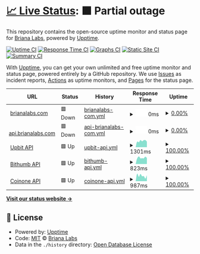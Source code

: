 # [📈 Live Status](https://upptime.brianalabs.com): <!--live status--> **🟧 Partial outage**

This repository contains the open-source uptime monitor and status page for [Briana Labs](brianalabs.com), powered by [Upptime](https://github.com/upptime/upptime).

[![Uptime CI](https://github.com/brianalabs/upptime/workflows/Uptime%20CI/badge.svg)](https://github.com/brianalabs/upptime/actions?query=workflow%3A%22Uptime+CI%22)
[![Response Time CI](https://github.com/brianalabs/upptime/workflows/Response%20Time%20CI/badge.svg)](https://github.com/brianalabs/upptime/actions?query=workflow%3A%22Response+Time+CI%22)
[![Graphs CI](https://github.com/brianalabs/upptime/workflows/Graphs%20CI/badge.svg)](https://github.com/brianalabs/upptime/actions?query=workflow%3A%22Graphs+CI%22)
[![Static Site CI](https://github.com/brianalabs/upptime/workflows/Static%20Site%20CI/badge.svg)](https://github.com/brianalabs/upptime/actions?query=workflow%3A%22Static+Site+CI%22)
[![Summary CI](https://github.com/brianalabs/upptime/workflows/Summary%20CI/badge.svg)](https://github.com/brianalabs/upptime/actions?query=workflow%3A%22Summary+CI%22)

With [Upptime](https://upptime.js.org), you can get your own unlimited and free uptime monitor and status page, powered entirely by a GitHub repository. We use [Issues](https://github.com/brianalabs/upptime/issues) as incident reports, [Actions](https://github.com/brianalabs/upptime/actions) as uptime monitors, and [Pages](https://upptime.brianalabs.com) for the status page.

<!--start: status pages-->
<!-- This summary is generated by Upptime (https://github.com/upptime/upptime) -->
<!-- Do not edit this manually, your changes will be overwritten -->
<!-- prettier-ignore -->
| URL | Status | History | Response Time | Uptime |
| --- | ------ | ------- | ------------- | ------ |
| <img alt="" src="https://icons.duckduckgo.com/ip3/brianalabs.com.ico" height="13"> [brianalabs.com](http://brianalabs.com) | 🟥 Down | [brianalabs-com.yml](https://github.com/brianalabs/upptime/commits/HEAD/history/brianalabs-com.yml) | <details><summary><img alt="Response time graph" src="./graphs/brianalabs-com/response-time-week.png" height="20"> 0ms</summary><br><a href="https://upptime.brianalabs.com/history/brianalabs-com"><img alt="Response time 0" src="https://img.shields.io/endpoint?url=https%3A%2F%2Fraw.githubusercontent.com%2Fbrianalabs%2Fupptime%2FHEAD%2Fapi%2Fbrianalabs-com%2Fresponse-time.json"></a><br><a href="https://upptime.brianalabs.com/history/brianalabs-com"><img alt="24-hour response time 0" src="https://img.shields.io/endpoint?url=https%3A%2F%2Fraw.githubusercontent.com%2Fbrianalabs%2Fupptime%2FHEAD%2Fapi%2Fbrianalabs-com%2Fresponse-time-day.json"></a><br><a href="https://upptime.brianalabs.com/history/brianalabs-com"><img alt="7-day response time 0" src="https://img.shields.io/endpoint?url=https%3A%2F%2Fraw.githubusercontent.com%2Fbrianalabs%2Fupptime%2FHEAD%2Fapi%2Fbrianalabs-com%2Fresponse-time-week.json"></a><br><a href="https://upptime.brianalabs.com/history/brianalabs-com"><img alt="30-day response time 0" src="https://img.shields.io/endpoint?url=https%3A%2F%2Fraw.githubusercontent.com%2Fbrianalabs%2Fupptime%2FHEAD%2Fapi%2Fbrianalabs-com%2Fresponse-time-month.json"></a><br><a href="https://upptime.brianalabs.com/history/brianalabs-com"><img alt="1-year response time 0" src="https://img.shields.io/endpoint?url=https%3A%2F%2Fraw.githubusercontent.com%2Fbrianalabs%2Fupptime%2FHEAD%2Fapi%2Fbrianalabs-com%2Fresponse-time-year.json"></a></details> | <details><summary><a href="https://upptime.brianalabs.com/history/brianalabs-com">0.00%</a></summary><a href="https://upptime.brianalabs.com/history/brianalabs-com"><img alt="All-time uptime 60.28%" src="https://img.shields.io/endpoint?url=https%3A%2F%2Fraw.githubusercontent.com%2Fbrianalabs%2Fupptime%2FHEAD%2Fapi%2Fbrianalabs-com%2Fuptime.json"></a><br><a href="https://upptime.brianalabs.com/history/brianalabs-com"><img alt="24-hour uptime 0.00%" src="https://img.shields.io/endpoint?url=https%3A%2F%2Fraw.githubusercontent.com%2Fbrianalabs%2Fupptime%2FHEAD%2Fapi%2Fbrianalabs-com%2Fuptime-day.json"></a><br><a href="https://upptime.brianalabs.com/history/brianalabs-com"><img alt="7-day uptime 0.00%" src="https://img.shields.io/endpoint?url=https%3A%2F%2Fraw.githubusercontent.com%2Fbrianalabs%2Fupptime%2FHEAD%2Fapi%2Fbrianalabs-com%2Fuptime-week.json"></a><br><a href="https://upptime.brianalabs.com/history/brianalabs-com"><img alt="30-day uptime 1.38%" src="https://img.shields.io/endpoint?url=https%3A%2F%2Fraw.githubusercontent.com%2Fbrianalabs%2Fupptime%2FHEAD%2Fapi%2Fbrianalabs-com%2Fuptime-month.json"></a><br><a href="https://upptime.brianalabs.com/history/brianalabs-com"><img alt="1-year uptime 0.00%" src="https://img.shields.io/endpoint?url=https%3A%2F%2Fraw.githubusercontent.com%2Fbrianalabs%2Fupptime%2FHEAD%2Fapi%2Fbrianalabs-com%2Fuptime-year.json"></a></details>
| <img alt="" src="https://icons.duckduckgo.com/ip3/api.brianalabs.com.ico" height="13"> [api.brianalabs.com](https://api.brianalabs.com/v1/auth/me) | 🟥 Down | [api-brianalabs-com.yml](https://github.com/brianalabs/upptime/commits/HEAD/history/api-brianalabs-com.yml) | <details><summary><img alt="Response time graph" src="./graphs/api-brianalabs-com/response-time-week.png" height="20"> 0ms</summary><br><a href="https://upptime.brianalabs.com/history/api-brianalabs-com"><img alt="Response time 0" src="https://img.shields.io/endpoint?url=https%3A%2F%2Fraw.githubusercontent.com%2Fbrianalabs%2Fupptime%2FHEAD%2Fapi%2Fapi-brianalabs-com%2Fresponse-time.json"></a><br><a href="https://upptime.brianalabs.com/history/api-brianalabs-com"><img alt="24-hour response time 0" src="https://img.shields.io/endpoint?url=https%3A%2F%2Fraw.githubusercontent.com%2Fbrianalabs%2Fupptime%2FHEAD%2Fapi%2Fapi-brianalabs-com%2Fresponse-time-day.json"></a><br><a href="https://upptime.brianalabs.com/history/api-brianalabs-com"><img alt="7-day response time 0" src="https://img.shields.io/endpoint?url=https%3A%2F%2Fraw.githubusercontent.com%2Fbrianalabs%2Fupptime%2FHEAD%2Fapi%2Fapi-brianalabs-com%2Fresponse-time-week.json"></a><br><a href="https://upptime.brianalabs.com/history/api-brianalabs-com"><img alt="30-day response time 0" src="https://img.shields.io/endpoint?url=https%3A%2F%2Fraw.githubusercontent.com%2Fbrianalabs%2Fupptime%2FHEAD%2Fapi%2Fapi-brianalabs-com%2Fresponse-time-month.json"></a><br><a href="https://upptime.brianalabs.com/history/api-brianalabs-com"><img alt="1-year response time 0" src="https://img.shields.io/endpoint?url=https%3A%2F%2Fraw.githubusercontent.com%2Fbrianalabs%2Fupptime%2FHEAD%2Fapi%2Fapi-brianalabs-com%2Fresponse-time-year.json"></a></details> | <details><summary><a href="https://upptime.brianalabs.com/history/api-brianalabs-com">0.00%</a></summary><a href="https://upptime.brianalabs.com/history/api-brianalabs-com"><img alt="All-time uptime 60.27%" src="https://img.shields.io/endpoint?url=https%3A%2F%2Fraw.githubusercontent.com%2Fbrianalabs%2Fupptime%2FHEAD%2Fapi%2Fapi-brianalabs-com%2Fuptime.json"></a><br><a href="https://upptime.brianalabs.com/history/api-brianalabs-com"><img alt="24-hour uptime 0.00%" src="https://img.shields.io/endpoint?url=https%3A%2F%2Fraw.githubusercontent.com%2Fbrianalabs%2Fupptime%2FHEAD%2Fapi%2Fapi-brianalabs-com%2Fuptime-day.json"></a><br><a href="https://upptime.brianalabs.com/history/api-brianalabs-com"><img alt="7-day uptime 0.00%" src="https://img.shields.io/endpoint?url=https%3A%2F%2Fraw.githubusercontent.com%2Fbrianalabs%2Fupptime%2FHEAD%2Fapi%2Fapi-brianalabs-com%2Fuptime-week.json"></a><br><a href="https://upptime.brianalabs.com/history/api-brianalabs-com"><img alt="30-day uptime 1.38%" src="https://img.shields.io/endpoint?url=https%3A%2F%2Fraw.githubusercontent.com%2Fbrianalabs%2Fupptime%2FHEAD%2Fapi%2Fapi-brianalabs-com%2Fuptime-month.json"></a><br><a href="https://upptime.brianalabs.com/history/api-brianalabs-com"><img alt="1-year uptime 0.00%" src="https://img.shields.io/endpoint?url=https%3A%2F%2Fraw.githubusercontent.com%2Fbrianalabs%2Fupptime%2FHEAD%2Fapi%2Fapi-brianalabs-com%2Fuptime-year.json"></a></details>
| <img alt="" src="https://icons.duckduckgo.com/ip3/api.upbit.com.ico" height="13"> [Upbit API](https://api.upbit.com/v1/market/all) | 🟩 Up | [upbit-api.yml](https://github.com/brianalabs/upptime/commits/HEAD/history/upbit-api.yml) | <details><summary><img alt="Response time graph" src="./graphs/upbit-api/response-time-week.png" height="20"> 1301ms</summary><br><a href="https://upptime.brianalabs.com/history/upbit-api"><img alt="Response time 1300" src="https://img.shields.io/endpoint?url=https%3A%2F%2Fraw.githubusercontent.com%2Fbrianalabs%2Fupptime%2FHEAD%2Fapi%2Fupbit-api%2Fresponse-time.json"></a><br><a href="https://upptime.brianalabs.com/history/upbit-api"><img alt="24-hour response time 1176" src="https://img.shields.io/endpoint?url=https%3A%2F%2Fraw.githubusercontent.com%2Fbrianalabs%2Fupptime%2FHEAD%2Fapi%2Fupbit-api%2Fresponse-time-day.json"></a><br><a href="https://upptime.brianalabs.com/history/upbit-api"><img alt="7-day response time 1301" src="https://img.shields.io/endpoint?url=https%3A%2F%2Fraw.githubusercontent.com%2Fbrianalabs%2Fupptime%2FHEAD%2Fapi%2Fupbit-api%2Fresponse-time-week.json"></a><br><a href="https://upptime.brianalabs.com/history/upbit-api"><img alt="30-day response time 1368" src="https://img.shields.io/endpoint?url=https%3A%2F%2Fraw.githubusercontent.com%2Fbrianalabs%2Fupptime%2FHEAD%2Fapi%2Fupbit-api%2Fresponse-time-month.json"></a><br><a href="https://upptime.brianalabs.com/history/upbit-api"><img alt="1-year response time 1326" src="https://img.shields.io/endpoint?url=https%3A%2F%2Fraw.githubusercontent.com%2Fbrianalabs%2Fupptime%2FHEAD%2Fapi%2Fupbit-api%2Fresponse-time-year.json"></a></details> | <details><summary><a href="https://upptime.brianalabs.com/history/upbit-api">100.00%</a></summary><a href="https://upptime.brianalabs.com/history/upbit-api"><img alt="All-time uptime 99.80%" src="https://img.shields.io/endpoint?url=https%3A%2F%2Fraw.githubusercontent.com%2Fbrianalabs%2Fupptime%2FHEAD%2Fapi%2Fupbit-api%2Fuptime.json"></a><br><a href="https://upptime.brianalabs.com/history/upbit-api"><img alt="24-hour uptime 100.00%" src="https://img.shields.io/endpoint?url=https%3A%2F%2Fraw.githubusercontent.com%2Fbrianalabs%2Fupptime%2FHEAD%2Fapi%2Fupbit-api%2Fuptime-day.json"></a><br><a href="https://upptime.brianalabs.com/history/upbit-api"><img alt="7-day uptime 100.00%" src="https://img.shields.io/endpoint?url=https%3A%2F%2Fraw.githubusercontent.com%2Fbrianalabs%2Fupptime%2FHEAD%2Fapi%2Fupbit-api%2Fuptime-week.json"></a><br><a href="https://upptime.brianalabs.com/history/upbit-api"><img alt="30-day uptime 100.00%" src="https://img.shields.io/endpoint?url=https%3A%2F%2Fraw.githubusercontent.com%2Fbrianalabs%2Fupptime%2FHEAD%2Fapi%2Fupbit-api%2Fuptime-month.json"></a><br><a href="https://upptime.brianalabs.com/history/upbit-api"><img alt="1-year uptime 99.78%" src="https://img.shields.io/endpoint?url=https%3A%2F%2Fraw.githubusercontent.com%2Fbrianalabs%2Fupptime%2FHEAD%2Fapi%2Fupbit-api%2Fuptime-year.json"></a></details>
| <img alt="" src="https://icons.duckduckgo.com/ip3/api.bithumb.com.ico" height="13"> [Bithumb API](https://api.bithumb.com/public/ticker/all_krw) | 🟩 Up | [bithumb-api.yml](https://github.com/brianalabs/upptime/commits/HEAD/history/bithumb-api.yml) | <details><summary><img alt="Response time graph" src="./graphs/bithumb-api/response-time-week.png" height="20"> 823ms</summary><br><a href="https://upptime.brianalabs.com/history/bithumb-api"><img alt="Response time 1127" src="https://img.shields.io/endpoint?url=https%3A%2F%2Fraw.githubusercontent.com%2Fbrianalabs%2Fupptime%2FHEAD%2Fapi%2Fbithumb-api%2Fresponse-time.json"></a><br><a href="https://upptime.brianalabs.com/history/bithumb-api"><img alt="24-hour response time 794" src="https://img.shields.io/endpoint?url=https%3A%2F%2Fraw.githubusercontent.com%2Fbrianalabs%2Fupptime%2FHEAD%2Fapi%2Fbithumb-api%2Fresponse-time-day.json"></a><br><a href="https://upptime.brianalabs.com/history/bithumb-api"><img alt="7-day response time 823" src="https://img.shields.io/endpoint?url=https%3A%2F%2Fraw.githubusercontent.com%2Fbrianalabs%2Fupptime%2FHEAD%2Fapi%2Fbithumb-api%2Fresponse-time-week.json"></a><br><a href="https://upptime.brianalabs.com/history/bithumb-api"><img alt="30-day response time 766" src="https://img.shields.io/endpoint?url=https%3A%2F%2Fraw.githubusercontent.com%2Fbrianalabs%2Fupptime%2FHEAD%2Fapi%2Fbithumb-api%2Fresponse-time-month.json"></a><br><a href="https://upptime.brianalabs.com/history/bithumb-api"><img alt="1-year response time 1128" src="https://img.shields.io/endpoint?url=https%3A%2F%2Fraw.githubusercontent.com%2Fbrianalabs%2Fupptime%2FHEAD%2Fapi%2Fbithumb-api%2Fresponse-time-year.json"></a></details> | <details><summary><a href="https://upptime.brianalabs.com/history/bithumb-api">100.00%</a></summary><a href="https://upptime.brianalabs.com/history/bithumb-api"><img alt="All-time uptime 100.00%" src="https://img.shields.io/endpoint?url=https%3A%2F%2Fraw.githubusercontent.com%2Fbrianalabs%2Fupptime%2FHEAD%2Fapi%2Fbithumb-api%2Fuptime.json"></a><br><a href="https://upptime.brianalabs.com/history/bithumb-api"><img alt="24-hour uptime 100.00%" src="https://img.shields.io/endpoint?url=https%3A%2F%2Fraw.githubusercontent.com%2Fbrianalabs%2Fupptime%2FHEAD%2Fapi%2Fbithumb-api%2Fuptime-day.json"></a><br><a href="https://upptime.brianalabs.com/history/bithumb-api"><img alt="7-day uptime 100.00%" src="https://img.shields.io/endpoint?url=https%3A%2F%2Fraw.githubusercontent.com%2Fbrianalabs%2Fupptime%2FHEAD%2Fapi%2Fbithumb-api%2Fuptime-week.json"></a><br><a href="https://upptime.brianalabs.com/history/bithumb-api"><img alt="30-day uptime 100.00%" src="https://img.shields.io/endpoint?url=https%3A%2F%2Fraw.githubusercontent.com%2Fbrianalabs%2Fupptime%2FHEAD%2Fapi%2Fbithumb-api%2Fuptime-month.json"></a><br><a href="https://upptime.brianalabs.com/history/bithumb-api"><img alt="1-year uptime 100.00%" src="https://img.shields.io/endpoint?url=https%3A%2F%2Fraw.githubusercontent.com%2Fbrianalabs%2Fupptime%2FHEAD%2Fapi%2Fbithumb-api%2Fuptime-year.json"></a></details>
| <img alt="" src="https://icons.duckduckgo.com/ip3/api.coinone.co.kr.ico" height="13"> [Coinone API](https://api.coinone.co.kr/ticker?currency=all) | 🟩 Up | [coinone-api.yml](https://github.com/brianalabs/upptime/commits/HEAD/history/coinone-api.yml) | <details><summary><img alt="Response time graph" src="./graphs/coinone-api/response-time-week.png" height="20"> 987ms</summary><br><a href="https://upptime.brianalabs.com/history/coinone-api"><img alt="Response time 912" src="https://img.shields.io/endpoint?url=https%3A%2F%2Fraw.githubusercontent.com%2Fbrianalabs%2Fupptime%2FHEAD%2Fapi%2Fcoinone-api%2Fresponse-time.json"></a><br><a href="https://upptime.brianalabs.com/history/coinone-api"><img alt="24-hour response time 1083" src="https://img.shields.io/endpoint?url=https%3A%2F%2Fraw.githubusercontent.com%2Fbrianalabs%2Fupptime%2FHEAD%2Fapi%2Fcoinone-api%2Fresponse-time-day.json"></a><br><a href="https://upptime.brianalabs.com/history/coinone-api"><img alt="7-day response time 987" src="https://img.shields.io/endpoint?url=https%3A%2F%2Fraw.githubusercontent.com%2Fbrianalabs%2Fupptime%2FHEAD%2Fapi%2Fcoinone-api%2Fresponse-time-week.json"></a><br><a href="https://upptime.brianalabs.com/history/coinone-api"><img alt="30-day response time 867" src="https://img.shields.io/endpoint?url=https%3A%2F%2Fraw.githubusercontent.com%2Fbrianalabs%2Fupptime%2FHEAD%2Fapi%2Fcoinone-api%2Fresponse-time-month.json"></a><br><a href="https://upptime.brianalabs.com/history/coinone-api"><img alt="1-year response time 923" src="https://img.shields.io/endpoint?url=https%3A%2F%2Fraw.githubusercontent.com%2Fbrianalabs%2Fupptime%2FHEAD%2Fapi%2Fcoinone-api%2Fresponse-time-year.json"></a></details> | <details><summary><a href="https://upptime.brianalabs.com/history/coinone-api">100.00%</a></summary><a href="https://upptime.brianalabs.com/history/coinone-api"><img alt="All-time uptime 99.98%" src="https://img.shields.io/endpoint?url=https%3A%2F%2Fraw.githubusercontent.com%2Fbrianalabs%2Fupptime%2FHEAD%2Fapi%2Fcoinone-api%2Fuptime.json"></a><br><a href="https://upptime.brianalabs.com/history/coinone-api"><img alt="24-hour uptime 100.00%" src="https://img.shields.io/endpoint?url=https%3A%2F%2Fraw.githubusercontent.com%2Fbrianalabs%2Fupptime%2FHEAD%2Fapi%2Fcoinone-api%2Fuptime-day.json"></a><br><a href="https://upptime.brianalabs.com/history/coinone-api"><img alt="7-day uptime 100.00%" src="https://img.shields.io/endpoint?url=https%3A%2F%2Fraw.githubusercontent.com%2Fbrianalabs%2Fupptime%2FHEAD%2Fapi%2Fcoinone-api%2Fuptime-week.json"></a><br><a href="https://upptime.brianalabs.com/history/coinone-api"><img alt="30-day uptime 100.00%" src="https://img.shields.io/endpoint?url=https%3A%2F%2Fraw.githubusercontent.com%2Fbrianalabs%2Fupptime%2FHEAD%2Fapi%2Fcoinone-api%2Fuptime-month.json"></a><br><a href="https://upptime.brianalabs.com/history/coinone-api"><img alt="1-year uptime 100.00%" src="https://img.shields.io/endpoint?url=https%3A%2F%2Fraw.githubusercontent.com%2Fbrianalabs%2Fupptime%2FHEAD%2Fapi%2Fcoinone-api%2Fuptime-year.json"></a></details>

<!--end: status pages-->

[**Visit our status website →**](https://upptime.brianalabs.com)

## 📄 License

- Powered by: [Upptime](https://github.com/upptime/upptime)
- Code: [MIT](./LICENSE) © [Briana Labs](brianalabs.com)
- Data in the `./history` directory: [Open Database License](https://opendatacommons.org/licenses/odbl/1-0/)
